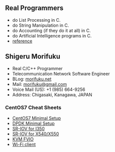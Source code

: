 ## Real Programmers
* do List Processing in C.
* do String Manipulation in C.
* do Accounting (if they do it at all) in C.
* do Artificial Intelligence programs in C.
* [reference](https://web.mit.edu/humor/Computers/real.programmers)

## Shigeru Morifuku
* Real C/C++ Programmer
* Telecommunication Network Software Engineer
* BLog: [morifuku.net](http://morifuku.net)
* Mail: morifuku@gmail.com
* Voice Mail (US): +1 (985) 664-9256‬
* Address: Chigasaki, Kanagawa, JAPAN


### CentOS7 Cheat Sheets
* [CentOS7 Minimal Setup](centos7/initial.html)
* [DPDK Minimal Setup](centos7/dpdk.html)
* [SR-IOV for I350](i350.html)
* [SR-IOV for X540/X550](x550.html)
* [KVM FVIO](fvio.html)
* [Wi-Fi client](wifi-c.html)
